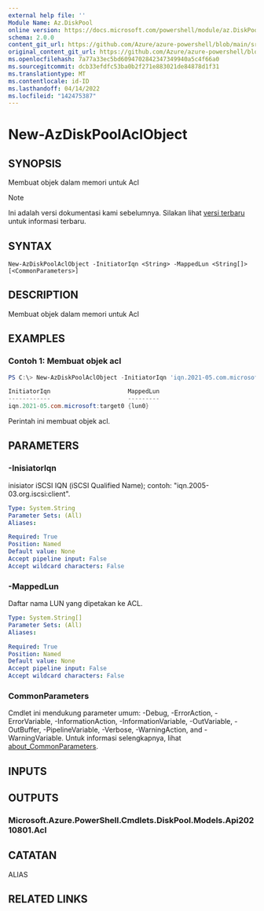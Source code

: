 ```yaml
---
external help file: ''
Module Name: Az.DiskPool
online version: https://docs.microsoft.com/powershell/module/az.DiskPool/new-AzDiskPoolAclObject
schema: 2.0.0
content_git_url: https://github.com/Azure/azure-powershell/blob/main/src/DiskPool/help/New-AzDiskPoolAclObject.md
original_content_git_url: https://github.com/Azure/azure-powershell/blob/main/src/DiskPool/help/New-AzDiskPoolAclObject.md
ms.openlocfilehash: 7a77a33ec5bd6094702842347349940a5c4f66a0
ms.sourcegitcommit: dcb33efdfc53ba0b2f271e883021de84878d1f31
ms.translationtype: MT
ms.contentlocale: id-ID
ms.lasthandoff: 04/14/2022
ms.locfileid: "142475387"
---
```

# New-AzDiskPoolAclObject

## SYNOPSIS
Membuat objek dalam memori untuk Acl

> [!NOTE]
>Ini adalah versi dokumentasi kami sebelumnya. Silakan lihat [versi terbaru](/powershell/module/az.diskpool/new-azdiskpoolaclobject) untuk informasi terbaru.

## SYNTAX

```
New-AzDiskPoolAclObject -InitiatorIqn <String> -MappedLun <String[]> [<CommonParameters>]
```

## DESCRIPTION
Membuat objek dalam memori untuk Acl

## EXAMPLES

### Contoh 1: Membuat objek acl
```powershell
PS C:\> New-AzDiskPoolAclObject -InitiatorIqn 'iqn.2021-05.com.microsoft:target0' -MappedLun @('lun0')

InitiatorIqn                      MappedLun
------------                      ---------
iqn.2021-05.com.microsoft:target0 {lun0}
```

Perintah ini membuat objek acl.

## PARAMETERS

### -InisiatorIqn
inisiator iSCSI IQN (iSCSI Qualified Name); contoh: "iqn.2005-03.org.iscsi:client".

```yaml
Type: System.String
Parameter Sets: (All)
Aliases:

Required: True
Position: Named
Default value: None
Accept pipeline input: False
Accept wildcard characters: False
```

### -MappedLun
Daftar nama LUN yang dipetakan ke ACL.

```yaml
Type: System.String[]
Parameter Sets: (All)
Aliases:

Required: True
Position: Named
Default value: None
Accept pipeline input: False
Accept wildcard characters: False
```

### CommonParameters
Cmdlet ini mendukung parameter umum: -Debug, -ErrorAction, -ErrorVariable, -InformationAction, -InformationVariable, -OutVariable, -OutBuffer, -PipelineVariable, -Verbose, -WarningAction, and -WarningVariable. Untuk informasi selengkapnya, lihat [about_CommonParameters](http://go.microsoft.com/fwlink/?LinkID=113216).

## INPUTS

## OUTPUTS

### Microsoft.Azure.PowerShell.Cmdlets.DiskPool.Models.Api20210801.Acl

## CATATAN

ALIAS

## RELATED LINKS

